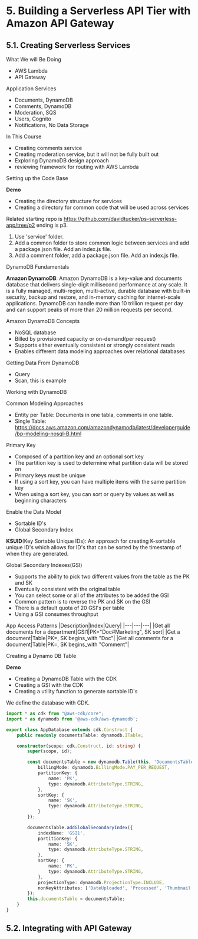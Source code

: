 # 5. Building a Serverless API Tier with Amazon API Gateway

## 5.1. Creating Serverless Services

What We will Be Doing
- AWS Lambda
- API Gateway

Application Services
- Documents, DynamoDB
- Comments, DynamoDB
- Moderation, SQS
- Users, Cognito
- Notifications, No Data Storage

In This Course
- Creating comments service
- Creating moderation service, but it will not be fully built out
- Exploring DynamoDB design approach
- reviewing framework for routing with AWS Lambda

Setting up the Code Base

**Demo**
- Creating the directory structure for services
- Creating a directory for common code that will be used across services

Related starting repo is https://github.com/davidtucker/ps-serverless-app/tree/p2 ending is p3.

1. Use 'service' folder. 
2. Add a common folder to store common logic between services and add a package.json file. Add an index.js file.
3. Add a comment folder, add a package.json file. Add an index.js file.

DynamoDB Fundamentals

**Amazon DynamoDB**: Amazon DynamoDB is a key-value and documents database that delivers single-digit millisecond performance at any scale. It is a fully managed, multi-region, multi-active, durable database with built-in security, backup and restore, and in-memory caching for internet-scale applications. DynamoDB can handle more than 10 trillion request per day and can support peaks of more than 20 million requests per second.

Amazon DynamoDB Concepts
- NoSQL database
- Billed by provisioned capacity or on-demand(per request)
- Supports either eventually consistent or strongly consistent reads
- Enables different data modeling approaches over relational databases

Getting Data From DynamoDB
- Query
- Scan, this is example

Working with DynamoDB

Common Modeling Approaches
- Entity per Table: Documents in one tabla, comments in one table.
- Single Table: https://docs.aws.amazon.com/amazondynamodb/latest/developerguide/bp-modeling-nosql-B.html

Primary Key
- Composed of a partition key and an optional sort key
- The partition key is used to determine what partition data will be stored on
- Primary keys must be unique
- If using a sort key, you can have multiple items with the same partition key
- When using a sort key, you can sort or query by values as well as beginning characters

Enable the Data Model
- Sortable ID's
- Global Secondary Index


**KSUID**(Key Sortable Unique IDs): An approach for creating K-sortable unique ID's which allows for ID's that can be sorted by the timestamp of when they are generated.

Global Secondary Indexes(GSI)
- Supports the ability to pick two different values from the table as the PK and SK
- Eventually consistent with the original table
- You can select some or all of the attributes to be added the GSI
- Common pattern is to reverse the PK and SK on the GSI
- There is a default quota of 20 GSI's per table
- Using a GSI consumes throughput

App Access Patterns
|Description|Index|Query|
|---|---|---|
|Get all documents for a department|GSI1|PK="Doc#Marketing", SK sort|
|Get a document|Table|PK=<document id>, SK begins_with "Doc"|
|Get all comments for a document|Table|PK=<document id>, SK begins_with "Comment"|

Creating a Dynamo DB Table

**Demo**
- Creating a DynamoDB Table with the CDK
- Creating a GSI with the CDK
- Creating a utility function to generate sortable ID's

We define the database with CDK.

```ts
import * as cdk from "@aws-cdk/core";
import * as dynamodb from '@aws-cdk/aws-dynamodb';

export class AppDatabase extends cdk.Construct {
    public readonly documentsTable: dynamodb.ITable;

    constructor(scope: cdk.Construct, id: string) {
        super(scope, id);

        const documentsTable = new dynamodb.Table(this, 'DocumentsTable', {
            billingMode: dynamodb.BillingMode.PAY_PER_REQUEST,
            partitionKey: {
                name: 'PK',
                type: dynamodb.AttributeType.STRING,
            },
            sortKey: {
                name: 'SK',
                type: dynamodb.AttributeType.STRING,
            }
        });

        documentsTable.addGlobalSecondaryIndex({
            indexName: 'GSI1',
            partitionKey: {
                name: 'SK',
                type: dynamodb.AttributeType.STRING,
            },
            sortKey: {
                name: 'PK',
                type: dynamodb.AttributeType.STRING,
            },
            projectionType: dynamodb.ProjectionType.INCLUDE,
            nonKeyAttributes: ['DateUploaded', 'Processed', 'Thumbnail', 'Uploader', 'FileSize', 'Name', 'Owner'],
        });
        this.documentsTable = documentsTable;
    }
}
```



## 5.2. Integrating with API Gateway


